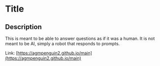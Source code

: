 # Title
## Description
This is meant to be able to answer questions as if it was a human. It is not meant to be AI, simply a robot that responds to prompts.

Link: [https://agmpenguin2.github.io/main](https://agmpenguin2.github.io/main)
